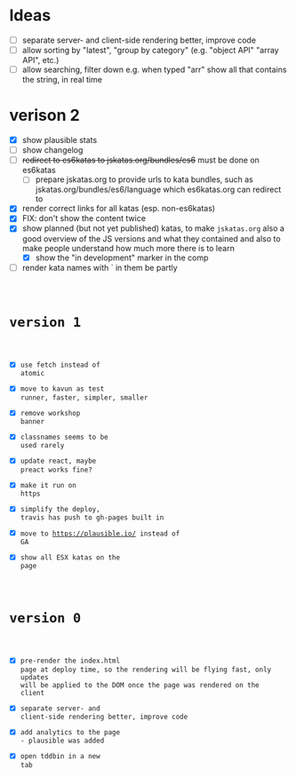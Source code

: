 # Ideas

- [ ] separate server- and client-side rendering better, improve code
- [ ] allow sorting by "latest", "group by category" (e.g. "object API" "array API", etc.)
- [ ] allow searching, filter down e.g. when typed "arr" show all that contains the string, in real time

# verison 2
- [x] show plausible stats
- [ ] show changelog
- [ ] ~~redirect to es6katas to jskatas.org/bundles/es6~~ must be done on es6katas
  - [ ] prepare jskatas.org to provide urls to kata bundles, such as jskatas.org/bundles/es6/language which es6katas.org
        can redirect to
- [x] render correct links for all katas (esp. non-es6katas)
- [x] FIX: don't show the content twice
- [x] show planned (but not yet published) katas, to make `jskatas.org` also a good overview of the JS versions and what they contained
      and also to make people understand how much more there is to learn
  - [x] show the "in development" marker in the <Kata> comp
- [ ] render kata names with ` in them be partly <code>  

# version 1
- [x] use fetch instead of atomic
- [x] move to kavun as test runner, faster, simpler, smaller
- [x] remove workshop banner
- [x] classnames seems to be used rarely
- [x] update react, maybe preact works fine?
- [x] make it run on https
- [x] simplify the deploy, travis has push to gh-pages built in
- [x] move to https://plausible.io/ instead of GA
- [x] show all ESX katas on the page

# version 0 
- [x] pre-render the index.html page at deploy time, so the rendering will be flying fast, only updates 
      will be applied to the DOM once the page was rendered on the client
- [x] separate server- and client-side rendering better, improve code
- [x] add analytics to the page - plausible was added
- [x] open tddbin in a new tab
